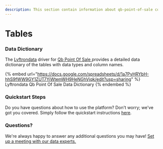 ```yaml
---
description: This section contain information about qb-point-of-sale connector tables information
---
```


# Tables

### Data Dictionary

The [Lyftrondata](https://www.lyftrondata.com/) driver for [Qb Point Of Sale](https://www.lyftrondata.com/integration/qb-point-of-sale/)[ ](https://www.lyftrondata.com/integration/qb-point-of-sale/)provides a detailed data dictionary of the tables with data types and column names.

{% embed url="https://docs.google.com/spreadsheets/d/1a7PyHRYbH-hhS9fWW9GY1ZUT7YiWtemWH9HeNGhVjqk/edit?usp=sharing" %}
Lyftrondata Qb Point Of Sale Data Dictionary
{% endembed %}

### Quickstart Steps

Do you have questions about how to use the platform? Don't worry; we've got you covered. Simply follow the quickstart instructions [here](../../../../quickstart-steps.md).

### Questions? <a href="#questions" id="questions"></a>

We're always happy to answer any additional questions you may have! [Set up a meeting with our data experts.](https://www.lyftrondata.com/book-a-meeting/)

